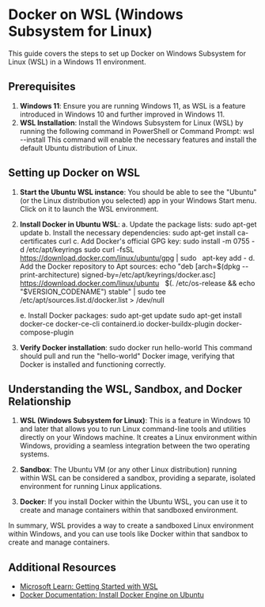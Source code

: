 # Docker on WSL (Windows Subsystem for Linux)

This guide covers the steps to set up Docker on Windows Subsystem for Linux (WSL) in a Windows 11 environment.

## Prerequisites

1. **Windows 11**: Ensure you are running Windows 11, as WSL is a feature introduced in Windows 10 and further improved in Windows 11.
2. **WSL Installation**: Install the Windows Subsystem for Linux (WSL) by running the following command in PowerShell or Command Prompt:
   wsl --install
This command will enable the necessary features and install the default Ubuntu distribution of Linux.

## Setting up Docker on WSL

1. **Start the Ubuntu WSL instance**: You should be able to see the "Ubuntu" (or the Linux distribution you selected) app in your Windows Start menu. Click on it to launch the WSL environment.

2. **Install Docker in Ubuntu WSL**:
   a. Update the package lists:
      sudo apt-get update
   b. Install the necessary dependencies:
      sudo apt-get install ca-certificates curl
   c. Add Docker's official GPG key:
      sudo install -m 0755 -d /etc/apt/keyrings
      sudo curl -fsSL https://download.docker.com/linux/ubuntu/gpg | sudo   
 apt-key add -
   d. Add the Docker repository to Apt sources:
      echo "deb [arch=$(dpkg --print-architecture) signed-by=/etc/apt/keyrings/docker.asc] https://download.docker.com/linux/ubuntu   
 $(. /etc/os-release && echo "$VERSION_CODENAME") stable" | sudo tee /etc/apt/sources.list.d/docker.list > /dev/null   

   e. Install Docker packages:
      sudo apt-get update
      sudo apt-get install docker-ce docker-ce-cli containerd.io docker-buildx-plugin docker-compose-plugin   


3. **Verify Docker installation**:
   sudo docker run hello-world
This command should pull and run the "hello-world" Docker image, verifying that Docker is installed and functioning correctly.

## Understanding the WSL, Sandbox, and Docker Relationship

1. **WSL (Windows Subsystem for Linux)**: This is a feature in Windows 10 and later that allows you to run Linux command-line tools and utilities directly on your Windows machine. It creates a Linux environment within Windows, providing a seamless integration between the two operating systems.

2. **Sandbox**: The Ubuntu VM (or any other Linux distribution) running within WSL can be considered a sandbox, providing a separate, isolated environment for running Linux applications.

3. **Docker**: If you install Docker within the Ubuntu WSL, you can use it to create and manage containers within that sandboxed environment.

In summary, WSL provides a way to create a sandboxed Linux environment within Windows, and you can use tools like Docker within that sandbox to create and manage containers.

## Additional Resources

- [Microsoft Learn: Getting Started with WSL](https://learn.microsoft.com/en-us/windows/wsl/install)
- [Docker Documentation: Install Docker Engine on Ubuntu](https://docs.docker.com/engine/install/ubuntu/)
